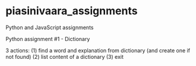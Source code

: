 # piasinivaara_assignments
Python and JavaScript assignments 

Python assignment #1 - Dictionary

  3 actions:
    (1) find a word and explanation from dictionary (and create one if not found)
    (2) list content of a dictionary
    (3) exit
    
    
    
    
 
 
